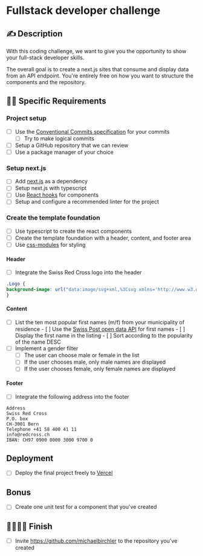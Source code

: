 # Fullstack developer challenge

## ✍️ Description

With this coding challenge, we want to give you the opportunity to show your full-stack developer skills.

The overall goal is to create a next.js sites that consume and display data from an API endpoint. You're entirely free on how you want to structure the components and the repository.

## 👩‍💻 Specific Requirements

### Project setup

-   [ ] Use the [Conventional Commits specification](https://conventionalcommits.org/) for your commits
     -   [ ] Try to make logical commits
-   [ ] Setup a GitHub repository that we can review
-   [ ] Use a package manager of your choice

### Setup next.js

-   [ ] Add [next.js](https://nextjs.org) as a dependency 
-   [ ] Setup next.js with typescript
-   [ ] Use [React hooks](https://reactjs.org/docs/hooks-intro.html) for components  
-   [ ] Setup and configure a recommended linter for the project

### Create the template foundation

-   [ ] Use typescript to create the react components
-   [ ] Create the template foundation with a header, content, and footer area
-   [ ] Use [css-modules](https://github.com/css-modules/css-modules) for styling

#### Header

-   [ ] Integrate the Swiss Red Cross logo into the header
```css
.Logo {
background-image: url("data:image/svg+xml,%3Csvg xmlns='http://www.w3.org/2000/svg' width='226.508' height='66' viewBox='105.492 0 226.508 66' xml:space='preserve'%3E%3Cpath d='M113.5 30c-.7-.6-1.6-1.1-2.6-1.1-1.1 0-1.8.7-1.8 1.8 0 3 5.4 3.1 5.4 8 0 3.2-1.8 5.6-5.2 5.6-1 0-2.2-.3-3-.899V40c.8.6 1.6 1 2.7 1s2-.8 2-2c0-1.4-1.1-1.9-2.1-2.6-2.1-1.4-3.3-2.7-3.3-5.3 0-2.8 1.6-5.3 4.7-5.3 1.1 0 2.2.3 3.1.9V30h.1zM118.1 31.9l1.6 7.1 1.6-7.1h2.9l1.5 7.1.2-1.3 1.4-5.8h3.2l-3.3 12h-2.8l-1.1-4.101-.7-3.5-.7 3.8-1 3.7h-2.8l-3.4-12h3.4v.101zM131.4 28.3c0-1.2 1-2.1 2.2-2.1 1.2 0 2.1 1 2.1 2.2 0 1.2-1 2.1-2.1 2.1-1.2 0-2.2-1-2.2-2.2zm3.8 3.6v12h-3.4v-12h3.4zM142.9 35.1c-.5-.399-.9-.8-1.6-.8-.6 0-.9.4-.9.9 0 1.399 3.8 1.1 3.8 4.7 0 2.399-1.4 4.199-3.9 4.199-1.3 0-2.6-.5-3.6-1.399l1.5-2.4c.5.4 1 .8 1.7.8.5 0 1-.399 1-1 0-1.6-3.8-1.199-3.8-5 0-2.3 1.9-3.5 4-3.5 1.2 0 2.2.3 3.2 1l-1.4 2.5zM151.9 35.1c-.5-.399-.9-.8-1.6-.8-.6 0-.9.4-.9.9 0 1.399 3.8 1.1 3.8 4.7 0 2.399-1.4 4.199-3.9 4.199-1.3 0-2.6-.5-3.6-1.399l1.5-2.4c.5.4 1 .8 1.7.8.5 0 1-.399 1-1 0-1.6-3.8-1.199-3.8-5 0-2.3 1.9-3.5 4-3.5 1.2 0 2.2.3 3.2 1l-1.4 2.5zM161.4 43.9V26h3.6c2.3 0 6.3.2 6.3 5.1 0 2-.8 3.7-2.5 4.6l3.101 8.2h-3.7l-3.1-8.301V43.9H161.4zm3.5-10.2h.6c1.6 0 2.3-1.1 2.3-2.6 0-1.3-.6-2.3-2.4-2.2h-.5v4.8zM180.8 38.8h-5.3c0 .9 0 2.8 1.3 2.8.9 0 1.101-.699 1.101-1.399h2.899c-.3 2.2-1.399 4-3.8 4-3.4 0-4.6-3-4.6-6 0-2.9 1-6.5 4.6-6.5 2.2 0 4.3 2 4.1 5.8l-.3 1.299zm-2.8-2.4c0-.801-.2-2.2-1.2-2.2s-1.2 1.399-1.2 2.1v.4h2.5v-.3h-.1zM187.9 42.6c-.5.9-1.2 1.601-2.301 1.601-2.699 0-3.3-4.3-3.3-6.3 0-2.101.4-6.2 3.2-6.2 1.1 0 1.9.7 2.3 1.7v-8.7h3.4v19.2h-3.4V42.6h.101zm.2-4.7c0-.7-.1-3.2-1.199-3.2-1.101 0-1.2 2.5-1.2 3.2 0 .8 0 3.199 1.2 3.199C188 41.1 188.1 38.5 188.1 37.9zM208.1 29.3c-.5-.1-.899-.2-1.3-.2-3.1 0-4.5 2.8-4.5 5.6 0 2.7 1.4 6 4.5 6 .5 0 .9-.101 1.4-.3v3.4c-.5.2-1.101.3-1.601.3-5.1 0-8-4.6-8-9.3 0-4.5 3-9 7.801-9 .6 0 1.199.1 1.8.3v3.2h-.1zM213.4 31.9v1.5c.6-1 1.399-1.8 2.699-1.9v3.3h-.5c-2.199 0-2.3 1.5-2.3 3.3v6H210v-12h3.4v-.2zM225.9 37.9c0 3.1-1 6.199-4.601 6.199-3.6 0-4.6-3.199-4.6-6.199s1-6.3 4.6-6.3c3.701.1 4.601 3.2 4.601 6.3zm-5.8 0c0 .699 0 3.199 1.2 3.199s1.2-2.5 1.2-3.199c0-.7 0-3.2-1.2-3.2-1.1 0-1.2 2.5-1.2 3.2zM233.5 35.1c-.5-.399-.9-.8-1.6-.8-.601 0-.9.4-.9.9 0 1.399 3.8 1.1 3.8 4.7 0 2.399-1.399 4.199-3.899 4.199A5.43 5.43 0 0 1 227.3 42.7l1.5-2.4c.5.4 1 .8 1.7.8.5 0 1-.399 1-1 0-1.6-3.8-1.199-3.8-5 0-2.3 1.899-3.5 4-3.5 1.2 0 2.2.3 3.2 1l-1.4 2.5zM242.4 35.1c-.5-.399-.9-.8-1.601-.8-.6 0-.899.4-.899.9 0 1.399 3.8 1.1 3.8 4.7 0 2.399-1.4 4.199-3.9 4.199-1.3 0-2.6-.5-3.6-1.399l1.5-2.4c.5.4 1 .8 1.7.8.5 0 1-.399 1-1 0-1.6-3.801-1.199-3.801-5 0-2.3 1.9-3.5 4-3.5 1.2 0 2.2.3 3.2 1l-1.399 2.5z'/%3E%3Cpath fill='%23E2001A' d='M332 22h-22V0h-22v22h-22v22h22v22h22V44h22z'/%3E%3C/svg%3E");
}
```

#### Content

-   [ ] List the ten most popular first names (m/f) from your municipality of residence
      -   [ ] Use the [Swiss Post open data API](https://swisspost.opendatasoft.com/explore/dataset/vornamen_proplz/api/) for first names
      -   [ ] Display the first name in the listing
      -   [ ] Sort according to the popularity of the name DESC
-  [ ] Implement a gender filter
    -  [ ] The user can choose male or female in the list
    -  [ ] If the user chooses male, only male names are displayed
    -  [ ] If the user chooses female, only female names are displayed

#### Footer
-   [ ] Integrate the following address into the footer
```
Address
Swiss Red Cross
P.O. box
CH-3001 Bern 
Telephone +41 58 400 41 11 
info@redcross.ch
IBAN: CH97 0900 0000 3000 9700 0
```

## Deployment

-   [ ] Deploy the final project freely to [Vercel](https://vercel.com)

## Bonus

-   [ ] Create one unit test for a component that you've created

## 🦸‍♂️🦸‍♀️ Finish

-   [ ] Invite https://github.com/michaelbirchler to the repository you've created
